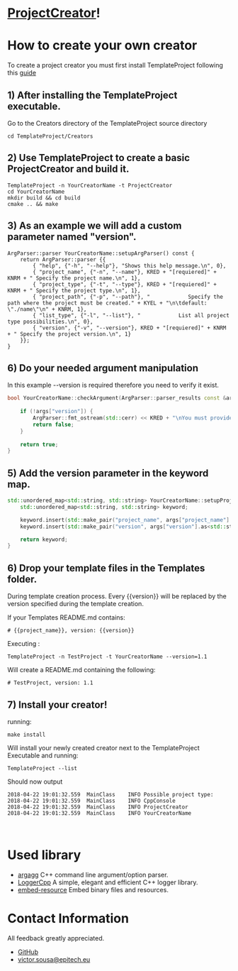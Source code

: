 
  
# [ProjectCreator](https://sousav.github.io/TemplateProject/Creators/)!

# How to create your own creator

To create a project creator you must first install TemplateProject following this [guide](https://sousav.github.io/TemplateProject/)
<br>

## 1) After installing the TemplateProject executable.
Go to the Creators directory of the TemplateProject source directory 
```shell
cd TemplateProject/Creators
```

## 2) Use TemplateProject to create a basic ProjectCreator and build it.
```shell
TemplateProject -n YourCreatorName -t ProjectCreator
cd YourCreatorName
mkdir build && cd build
cmake .. && make
```

## 3) As an example we will add a custom parameter named "version".
```text
ArgParser::parser YourCreatorName::setupArgParser() const {
    return ArgParser::parser {{
        { "help", {"-h", "--help"}, "Shows this help message.\n", 0},
        { "project_name", {"-n", "--name"}, KRED + "[requiered]" + KNRM + " Specify the project name.\n", 1},
        { "project_type", {"-t", "--type"}, KRED + "[requiered]" + KNRM + " Specify the project type.\n", 1},
        { "project_path", {"-p", "--path"}, "            Specify the path where the project must be created." + KYEL + "\n\tdefault: \"./name\"\n" + KNRM, 1},
        { "list_type", {"-l", "--list"}, "            List all project type possibilities.\n", 0},
        { "version", {"-v", "--version"}, KRED + "[requiered]" + KNRM + " Specify the project version.\n", 1}
    }};
}
```

## 6) Do your needed argument manipulation
In this example --version is required therefore you need to verify it exist.
```c++
bool YourCreatorName::checkArgument(ArgParser::parser_results const &args) const {
	
	if (!args["version"]) {
        ArgParser::fmt_ostream(std::cerr) << KRED + "\nYou must provide a project version using -v or --version\n" + KNRM << std::endl << this->setupArgParser();
        return false;
    }
	
    return true;
}
```

## 5) Add the version parameter in the keyword map.
```c++
std::unordered_map<std::string, std::string> YourCreatorName::setupProjectKeyword(ArgParser::parser_results const &args) const {
    std::unordered_map<std::string, std::string> keyword;

    keyword.insert(std::make_pair("project_name", args["project_name"].as<std::string>
    keyword.insert(std::make_pair("version", args["version"].as<std::string>()));

    return keyword;
}
```


## 6) Drop your template files in the Templates folder.
During template creation process.
Every  {{version}}  will be replaced by the version specified during the template creation.
<br>

If your Templates README.md contains:
```text
# {{project_name}}, version: {{version}}
```

Executing :
```shell
TemplateProject -n TestProject -t YourCreatorName --version=1.1
```

Will create a README.md containing the following:
```text
# TestProject, version: 1.1
```

## 7) Install your creator!

running:
```shell
make install
```

Will install your  newly created creator next to the TemplateProject Executable and running:
```shell
TemplateProject --list
```
Should now output
```shell
2018-04-22 19:01:32.559  MainClass    INFO Possible project type:
2018-04-22 19:01:32.559  MainClass    INFO CppConsole
2018-04-22 19:01:32.559  MainClass    INFO ProjectCreator
2018-04-22 19:01:32.559  MainClass    INFO YourCreatorName
```
<br>

# Used library
- [argagg](https://github.com/vietjtnguyen/argagg)
	C++ command line argument/option parser.
- [LoggerCpp](https://github.com/SRombauts/LoggerCpp)
	A simple, elegant and efficient C++ logger library.
- [embed-resource](https://github.com/cyrilcode/embed-resource)
	  Embed binary files and resources.

# Contact Information

All feedback greatly appreciated.

- [GitHub](https://github.com/sousav)
- [victor.sousa@epitech.eu](mailto:victor.sousa@epitech.eu)
